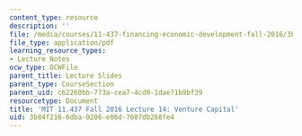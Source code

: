 ```yaml
---
content_type: resource
description: ''
file: /media/courses/11-437-financing-economic-development-fall-2016/3b84f2166dba0206e06d7607db268fe4_MIT11_437F16_Lec14.pdf
file_type: application/pdf
learning_resource_types:
- Lecture Notes
ocw_type: OCWFile
parent_title: Lecture Slides
parent_type: CourseSection
parent_uid: c62260bb-773a-cea7-4cd0-1dae71b9bf39
resourcetype: Document
title: 'MIT 11.437 Fall 2016 Lecture 14: Venture Capital'
uid: 3b84f216-6dba-0206-e06d-7607db268fe4
---
```

